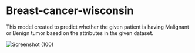 # Breast-cancer-wisconsin

This model created to predict whether the given patient is having Malignant or Benign tumor based on the attributes in the given dataset. 

![Screenshot (100)](https://github.com/dharshu2323/Breast-cancer-wisconsin/assets/104815447/7c6f29f5-d592-4f32-b274-1f3d6db767db)
